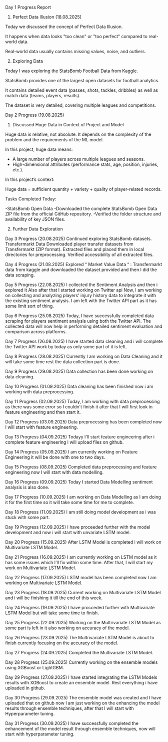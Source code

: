 Day 1 Progress Report
1. Perfect Data Illusion (18.08.2025)

Today we discussed the concept of Perfect Data Illusion.

It happens when data looks "too clean" or "too perfect" compared to real-world data.

Real-world data usually contains missing values, noise, and outliers.


2. Exploring Data

Today I was exploring the StatsBomb Football Data from Kaggle.

StatsBomb provides one of the largest open datasets for football analytics.

It contains detailed event data (passes, shots, tackles, dribbles) as well as match data (teams, players, results).

The dataset is very detailed, covering multiple leagues and competitions.


Day 2 Progress (19.08.2025)
1) Discussed Huge Data in Context of Project and Model

Huge data is relative, not absolute. It depends on the complexity of the problem and the requirements of the ML model.

In this project, huge data means:

* A large number of players across multiple leagues and seasons.
* High-dimensional attributes (performance stats, age, position, injuries, etc.).

In this project’s context:

Huge data = sufficient quantity + variety + quality of player-related records.

Tasks Completed Today:

-StatsBomb Open Data
-Downloaded the complete StatsBomb Open Data ZIP file from the official GitHub repository.
-Verified the folder structure and availability of key JSON files.

2) Further Data Exploration


Day 3 Progress (20.08.2025)
Continued exploring StatsBomb datasets.
 Transfermarkt Data
	Downloaded player transfer datasets from Transfermarkt (ZIP format).
	Extracted files and placed them in local directories for preprocessing.
	Verified accessibility of all extracted files.


Day 4 Progress (21.08.2025)
Explored “ Market Value Data “ : Transfermarkt data from kaggle and downloaded the dataset provided and then I did the data scraping.


Day 5 Progress (22.08.2025)
I collected the Sentiment Analysis and then i explored it 
Also after that I started working on Twitter api
Now, I am working on collecting and analyzing players' injury history data to integrate it with the existing sentiment analysis.
I am left with the Twitter API part as it has some limit sort of thing.


Day 6 Progress (25.08.2025)
Today, I have successfully completed data scraping for players sentiment analysis using both the Twitter API. The collected data will now help in performing detailed sentiment evaluation and comparison across platforms.


Day 7 Progress (26.08.2025)
I have started data cleaning and i will complete the Twitter API work by today as only some part of it is left.


Day 8 Progress (28.08.2025)
Currently I am working on Data Cleaning and it will take some time rest the data collection part is done.


Day 9 Progress (29.08.2025)
Data collection has been done working on data cleaning.


Day 10 Progress (01.09.2025)
Data cleaning has been finished now i am working with data preprocessing.


Day 11 Progress (02.09.2025)
Today, I am working with data preprocessing as there was some error so I couldn't finish it after that I will first look in feature engineering and then start it.


Day 12 Progress (03.09.2025)
Data preprocessing has been completed now I will start with feature engineering.


Day 13 Progress (04.09.2025)
Todayy I'll start feature engineering after i complete feature engineering i will upload files on github.


Day 14 Progress (05.09.2025)
I am currently working on Feature Engineering it will be done with one to two days.


Day 15 Progress (08.09.2025)
Completed data preprocessing and feature engineering now I will start with data modelling.


Day 16 Progress (09.09.2025)
Today I started Data Modelling sentiment analysis is also done.


Day 17 Progress (10.09.2025)
I am working on Data Modelling as I am doing it for the first time so it will take some time for me to complete.


Day 18 Progress (11.09.2025)
I am still doing model development as i was stuck with some part.


Day 19 Progress (12.09.2025)
I have proceeded further with the model development and now i will start with unvariate LSTM model.


Day 20 Progress (15.09.2025)
After LSTM Model is completed i will work on Multivariate LSTM Model.


Day 21 Progress (16.09.2025)
I am currently working on LSTM model as it has some issues which I'll fix within some time. After that, I will start my work on Multivariate LSTM Model.


Day 22 Progress (17.09.2025)
LSTM model has been completed now I am working on Multivariate LSTM Model.


Day 23 Progress (18.09.2025)
Current working on Multivariate LSTM Model and i will be finishing it till the end of this week.


Day 24 Progress (19.09.2025)
I have procceded further with Multivariate LSTM Model but will take some time to finish.


Day 25 Progress (22.09.2025)
Working on the Multrivariate LSTM Model as some part is left in it also working on accuracy of the model.


Day 26 Progress (23.09.2025)
The Multrivariate LSTM Model is about to finish currently focusing on the accuracy of the model.


Day 27 Progress (24.09.2025)
Completed the Multivariate LSTM Model.


Day 28 Progress (25.09.2025)
Currently working on the ensemble models using XGBoost or LightGBM.


Day 29 Progress (27.09.2025)
I have started integrating the LSTM Models results with XGBoost to create an ensemble model. Rest everything i have uploaded in github.


Day 30 Progress (29.09.2025)
The ensemble model was created and  I have uploaded that on github now I am just working on the enhancing the model results through ensemble techniques, after that I will start with Hyperparameter tuning.


Day 31 Progress (30.09.2025)
I have successfully completed the enhancement of the model result through ensemble techniques, now will start with hyperparameter tuning. 

